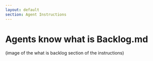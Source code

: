 ```yaml
---
layout: default
section: Agent Instructions
---
```


# Agents know what is Backlog.md

(image of the what is backlog section of the instructions)

